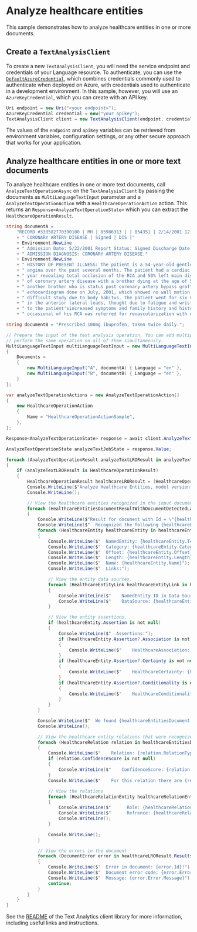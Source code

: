 # Analyze healthcare entities

This sample demonstrates how to analyze healthcare entities in one or more documents.

## Create a `TextAnalysisClient`

To create a new `TextAnalysisClient`, you will need the service endpoint and credentials of your Language resource. To authenticate, you can use the [`DefaultAzureCredential`][DefaultAzureCredential], which combines credentials commonly used to authenticate when deployed on Azure, with credentials used to authenticate in a development environment. In this sample, however, you will use an `AzureKeyCredential`, which you can create with an API key.

```C# Snippet:CreateTextClient
Uri endpoint = new Uri("<your endpoint>");
AzureKeyCredential credential = new("your apikey");
TextAnalysisClient client = new TextAnalysisClient(endpoint, credential);
```

The values of the `endpoint` and `apiKey` variables can be retrieved from environment variables, configuration settings, or any other secure approach that works for your application.

## Analyze healthcare entities in one or more text documents

To analyze healthcare entities in one or more text documents, call `AnalyzeTextOperationAsync` on the `TextAnalysisClient` by passing the documents as `MultiLanguageTextInput` parameter and a `AnalyzeTextOperationAction` with a `HealthcareOperationAction` action. This returns an `Response<AnalyzeTextOperationState>` which you can extract the `HealthcareOperationResult`.

```C# Snippet:Sample7_AnalyzeTextOperationAsync_HealthcareOperationAction
string documentA =
    "RECORD #333582770390100 | MH | 85986313 | | 054351 | 2/14/2001 12:00:00 AM |"
    + " CORONARY ARTERY DISEASE | Signed | DIS |"
    + Environment.NewLine
    + " Admission Date: 5/22/2001 Report Status: Signed Discharge Date: 4/24/2001"
    + " ADMISSION DIAGNOSIS: CORONARY ARTERY DISEASE."
    + Environment.NewLine
    + " HISTORY OF PRESENT ILLNESS: The patient is a 54-year-old gentleman with a history of progressive"
    + " angina over the past several months. The patient had a cardiac catheterization in July of this"
    + " year revealing total occlusion of the RCA and 50% left main disease, with a strong family history"
    + " of coronary artery disease with a brother dying at the age of 52 from a myocardial infarction and"
    + " another brother who is status post coronary artery bypass grafting. The patient had a stress"
    + " echocardiogram done on July, 2001, which showed no wall motion abnormalities, but this was a"
    + " difficult study due to body habitus. The patient went for six minutes with minimal ST depressions"
    + " in the anterior lateral leads, thought due to fatigue and wrist pain, his anginal equivalent. Due"
    + " to the patient'sincreased symptoms and family history and history left main disease with total"
    + " occasional of his RCA was referred for revascularization with open heart surgery.";

string documentB = "Prescribed 100mg ibuprofen, taken twice daily.";

// Prepare the input of the text analysis operation. You can add multiple documents to this list and
// perform the same operation on all of them simultaneously.
MultiLanguageTextInput multiLanguageTextInput = new MultiLanguageTextInput()
{
    Documents =
    {
        new MultiLanguageInput("A", documentA) { Language = "en" },
        new MultiLanguageInput("B", documentB) { Language = "en" },
    }
};

var analyzeTextOperationActions = new AnalyzeTextOperationAction[]
{
    new HealthcareOperationAction
    {
        Name = "HealthcareOperationActionSample",
    },
};

Response<AnalyzeTextOperationState> response = await client.AnalyzeTextOperationAsync(multiLanguageTextInput, analyzeTextOperationActions);

AnalyzeTextOperationState analyzeTextJobState = response.Value;

foreach (AnalyzeTextOperationResult analyzeTextLROResult in analyzeTextJobState.Actions.Items)
{
    if (analyzeTextLROResult is HealthcareOperationResult)
    {
        HealthcareOperationResult healthcareLROResult = (HealthcareOperationResult)analyzeTextLROResult;
        Console.WriteLine($"Analyze Healthcare Entities, model version: \"{healthcareLROResult.Results.ModelVersion}\"");
        Console.WriteLine();

        // View the healthcare entities recognized in the input documents.
        foreach (HealthcareEntitiesDocumentResultWithDocumentDetectedLanguage healthcareEntitiesDocument in healthcareLROResult.Results.Documents)
        {
            Console.WriteLine($"Result for document with Id = \"{healthcareEntitiesDocument.Id}\":");
            Console.WriteLine($"  Recognized the following {healthcareEntitiesDocument.Entities.Count} healthcare entities:");
            foreach (HealthcareEntity healthcareEntity in healthcareEntitiesDocument.Entities)
            {
                Console.WriteLine($"  NamedEntity: {healthcareEntity.Text}");
                Console.WriteLine($"  Category: {healthcareEntity.Category}");
                Console.WriteLine($"  Offset: {healthcareEntity.Offset}");
                Console.WriteLine($"  Length: {healthcareEntity.Length}");
                Console.WriteLine($"  Name: {healthcareEntity.Name}");
                Console.WriteLine($"  Links:");

                // View the entity data sources.
                foreach (HealthcareEntityLink healthcareEntityLink in healthcareEntity.Links)
                {
                    Console.WriteLine($"    NamedEntity ID in Data Source: {healthcareEntityLink.Id}");
                    Console.WriteLine($"    DataSource: {healthcareEntityLink.DataSource}");
                }

                // View the entity assertions.
                if (healthcareEntity.Assertion is not null)
                {
                    Console.WriteLine($"  Assertions:");
                    if (healthcareEntity.Assertion?.Association is not null)
                    {
                        Console.WriteLine($"    HealthcareAssociation: {healthcareEntity.Assertion?.Association}");
                    }
                    if (healthcareEntity.Assertion?.Certainty is not null)
                    {
                        Console.WriteLine($"    HealthcareCertainty: {healthcareEntity.Assertion?.Certainty}");
                    }
                    if (healthcareEntity.Assertion?.Conditionality is not null)
                    {
                        Console.WriteLine($"    HealthcareConditionality: {healthcareEntity.Assertion?.Conditionality}");
                    }
                }
            }

            Console.WriteLine($"  We found {healthcareEntitiesDocument.Relations.Count} relations in the current document:");
            Console.WriteLine();

            // View the healthcare entity relations that were recognized.
            foreach (HealthcareRelation relation in healthcareEntitiesDocument.Relations)
            {
                Console.WriteLine($"    Relation: {relation.RelationType}");
                if (relation.ConfidenceScore is not null)
                {
                    Console.WriteLine($"    ConfidenceScore: {relation.ConfidenceScore}");
                }
                Console.WriteLine($"    For this relation there are {relation.Entities.Count} roles");

                // View the relations
                foreach (HealthcareRelationEntity healthcareRelationEntity in relation.Entities)
                {
                    Console.WriteLine($"      Role: {healthcareRelationEntity.Role}");
                    Console.WriteLine($"      Refrence: {healthcareRelationEntity.Ref}");
                    Console.WriteLine();
                }

                Console.WriteLine();
            }

            // View the errors in the document
            foreach (DocumentError error in healthcareLROResult.Results.Errors)
            {
                Console.WriteLine($"  Error in document: {error.Id}!");
                Console.WriteLine($"  Document error code: {error.Error.Code}");
                Console.WriteLine($"  Message: {error.Error.Message}");
                continue;
            }
        }
    }
}
```

See the [README] of the Text Analytics client library for more information, including useful links and instructions.

[DefaultAzureCredential]: https://github.com/Azure/azure-sdk-for-net/blob/main/sdk/identity/Azure.Identity/README.md
[README]: https://github.com/Azure/azure-sdk-for-net/blob/main/sdk/cognitivelanguage/Azure.AI.Language.Text/samples/README.md
